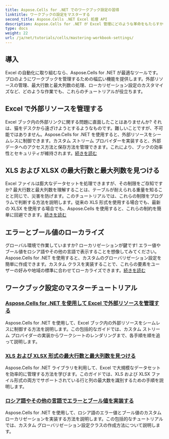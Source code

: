 ```yaml
---
title: Aspose.Cells for .NET でのワークブック設定の習得
linktitle: ワークブックの設定をマスターする
second_title: Aspose.Cells .NET Excel 処理 API
description: Aspose.Cells for .NET が Excel 管理にどのような革命をもたらすかを学びます。チュートリアルでは、ローカリゼーション、データセット管理、外部リソース、ワークブックの設定について詳しく説明します。
type: docs
weight: 22
url: /ja/net/tutorials/cells/mastering-workbook-settings/
---
```


## 導入

Excel の自動化に取り組むなら、Aspose.Cells for .NET が最適なツールです。プロのようにワークブックを管理するための幅広い機能を提供します。外部リソースの管理、最大行数と最大列数の処理、ローカリゼーション設定のカスタマイズなど、どのような作業でも、これらのチュートリアルが役立ちます。

## Excel で外部リソースを管理する

Excel ブック内の外部リンクに関する問題に直面したことはありませんか? それは、猫をデスクから遠ざけようとするようなものです。難しいことですが、不可能ではありません。Aspose.Cells for .NET を使用すると、外部リソースをシームレスに制御できます。カスタム ストリーム プロバイダーを実装すると、外部データへのアクセス方法と保存方法を管理できます。これにより、ブックの効率性とセキュリティが維持されます。[続きを読む](./manage-external-resources-in-excel/)

## XLS および XLSX の最大行数と最大列数を見つける

Excel ファイルは膨大なデータセットを処理できますが、その制限をご存知ですか? 最大行数と最大列数を理解することは、テーブルが耐えられる重量を知ることと同じで、災害を防げます。このチュートリアルでは、これらの制限をプログラムで判断する方法を説明します。従来の XLS 形式を使用する場合でも、最新の XLSX を使用する場合でも、Aspose.Cells を使用すると、これらの制約を簡単に回避できます。[続きを読む](./find-maximum-rows-and-columns/)

## エラーとブール値のローカライズ

グローバル環境で作業していますか? ローカリゼーションが鍵です! エラー値やブール値をロシア語やその他の言語で表示することを想像してみてください。Aspose.Cells for .NET を使用すると、カスタムのグローバリゼーション設定を簡単に作成できます。カスタム クラスを実装することで、これらの要素をユーザーの好みや地域の標準に合わせてローカライズできます。[続きを読む](./implement-error-and-boolean-value-in-russian-languages/)

## ワークブック設定のマスターチュートリアル
### [Aspose.Cells for .NET を使用して Excel で外部リソースを管理する](./manage-external-resources-in-excel/)
Aspose.Cells for .NET を使用して、Excel ブック内の外部リソースをシームレスに制御する方法を説明します。この包括的なガイドでは、カスタム ストリーム プロバイダーの実装からワークシートのレンダリングまで、各手順を順を追って説明します。
### [XLS および XLSX 形式の最大行数と最大列数を見つける](./find-maximum-rows-and-columns/)
Aspose.Cells for .NET ライブラリを利用して、Excel で大規模なデータセットを効率的に管理する方法を学びます。このガイドでは、XLS および XLSX ファイル形式の両方でサポートされている行と列の最大数を識別するための手順を説明します。
### [ロシア語やその他の言語でエラーとブール値を実装する](./implement-error-and-boolean-value-in-russian-languages/)
Aspose.Cells for .NET を使用して、ロシア語のエラー値とブール値のカスタム ローカリゼーションを実装する方法を説明します。この包括的なチュートリアルでは、カスタム グローバリゼーション設定クラスの作成方法について説明します。